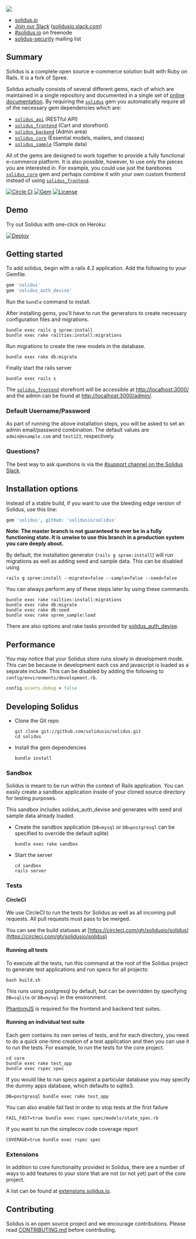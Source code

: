
![](https://raw.githubusercontent.com/solidusio/solidus/master/solidus.png)

* [solidus.io](http://solidus.io/)
* [Join our Slack](http://slack.solidus.io/) ([solidusio.slack.com](http://solidusio.slack.com))
* [#solidus.io](http://webchat.freenode.net/?channels=solidus.io) on freenode
* [solidus-security](https://groups.google.com/forum/#!forum/solidus-security) mailing list

Summary
-------

Solidus is a complete open source e-commerce solution built with Ruby on Rails. It
is a fork of Spree.

Solidus actually consists of several different gems, each of which are maintained
in a single repository and documented in a single set of
[online documentation](http://docs.solidus.io/). By requiring the
[`solidus`](https://github.com/solidusio/solidus) gem you automatically require all
of the necessary gem dependencies which are:

* [`solidus_api`](https://github.com/solidusio/solidus/tree/master/api) (RESTful API)
* [`solidus_frontend`](https://github.com/solidusio/solidus/tree/master/frontend) (Cart and storefront)
* [`solidus_backend`](https://github.com/solidusio/solidus/tree/master/backend) (Admin area)
* [`solidus_core`](https://github.com/solidusio/solidus/tree/master/core) (Essential models, mailers, and classes)
* [`solidus_sample`](https://github.com/solidusio/solidus/tree/master/sample) (Sample data)

All of the gems are designed to work together to provide a fully functional
e-commerce platform. It is also possible, however, to use only the pieces you
are interested in. For example, you could use just the barebones
[`solidus_core`](https://github.com/solidusio/solidus/tree/master/core) gem and perhaps combine it with your own
custom frontend instead of using [`solidus_frontend`](https://github.com/solidusio/solidus/tree/master/frontend).

[![Circle CI](https://circleci.com/gh/solidusio/solidus/tree/master.svg?style=shield)](https://circleci.com/gh/solidusio/solidus/tree/master)
[![Gem](https://img.shields.io/gem/v/solidus.svg)](https://rubygems.org/gems/solidus)
[![License](http://img.shields.io/badge/license-BSD-yellowgreen.svg)](LICENSE.md)

Demo
----
Try out Solidus with one-click on Heroku:

[![Deploy](https://www.herokucdn.com/deploy/button.png)](https://heroku.com/deploy?template=https://github.com/solidusio/solidus)

Getting started
---------------

To add solidus, begin with a rails 4.2 application. Add the following to your
Gemfile.

```ruby
gem 'solidus'
gem 'solidus_auth_devise'
```

Run the `bundle` command to install.

After installing gems, you'll have to run the generators to create necessary
configuration files and migrations.

```
bundle exec rails g spree:install
bundle exec rake railties:install:migrations
```

Run migrations to create the new models in the database.

```
bundle exec rake db:migrate
```

Finally start the rails server

```
bundle exec rails s
```

The [`solidus_frontend`](https://github.com/solidusio/solidus/tree/master/frontend) storefront will be accessible at [http://localhost:3000/](http://localhost:3000/)
and the admin can be found at [http://localhost:3000/admin/](http://localhost:3000/admin/).

### Default Username/Password

As part of running the above installation steps, you will be asked to set an admin email/password combination. The default values are `admin@example.com` and `test123`, respectively.

### Questions?

The best way to ask questions is via the [#support channel on the Solidus Slack](https://solidusio.slack.com/messages/support/details/).

Installation options
--------------------

Instead of a stable build, if you want to use the bleeding edge version of
Solidus, use this line:

```ruby
gem 'solidus', github: 'solidusio/solidus'
```

**Note: The master branch is not guaranteed to ever be in a fully functioning
state. It is unwise to use this branch in a production system you care deeply
about.**

By default, the installation generator (`rails g spree:install`) will run
migrations as well as adding seed and sample data. This can be disabled using

```shell
rails g spree:install --migrate=false --sample=false --seed=false
```

You can always perform any of these steps later by using these commands.

```shell
bundle exec rake railties:install:migrations
bundle exec rake db:migrate
bundle exec rake db:seed
bundle exec rake spree_sample:load
```

There are also options and rake tasks provided by
[solidus\_auth\_devise](https://github.com/solidusio/solidus_auth_devise).

Performance
-----------

You may notice that your Solidus store runs slowly in development mode. This
can be because in development each css and javascript is loaded as a separate
include. This can be disabled by adding the following to
`config/environments/development.rb`.

```ruby
config.assets.debug = false
```

Developing Solidus
------------------

* Clone the Git repo

    ```shell
    git clone git://github.com/solidusio/solidus.git
    cd solidus
    ```

* Install the gem dependencies

    ```shell
    bundle install
    ```

### Sandbox

Solidus is meant to be run within the context of Rails application. You can
easily create a sandbox application inside of your cloned source directory for
testing purposes.

This sandbox includes solidus\_auth\_devise and generates with seed and sample
data already loaded.

* Create the sandbox application (`DB=mysql` or `DB=postgresql` can be specified
  to override the default sqlite)

  ```shell
  bundle exec rake sandbox
  ```

* Start the server

    ```shell
    cd sandbox
    rails server
    ```

### Tests

#### CircleCI
We use CircleCI to run the tests for Solidus as well as all incoming pull
requests. All pull requests must pass to be merged.

You can see the build statuses at
[https://circleci.com/gh/solidusio/solidus](https://circleci.com/gh/solidusio/solidus)

#### Running all tests

To execute all the tests, run this command at the root of the Solidus project
to generate test applications and run specs for all projects:

```shell
bash build.sh
```

This runs using postgresql by default, but can be overridden by specifying
`DB=sqlite` or `DB=mysql` in the environment.

[PhantomJS](http://phantomjs.org/) is required for the frontend and backend
test suites.

#### Running an individual test suite

Each gem contains its own series of tests, and for each directory, you need to
do a quick one-time creation of a test application and then you can use it to run
the tests.  For example, to run the tests for the core project.
```shell
cd core
bundle exec rake test_app
bundle exec rspec spec
```

If you would like to run specs against a particular database you may specify the
dummy apps database, which defaults to sqlite3.
```shell
DB=postgresql bundle exec rake test_app
```

You can also enable fail fast in order to stop tests at the first failure
```shell
FAIL_FAST=true bundle exec rspec spec/models/state_spec.rb
```

If you want to run the simplecov code coverage report
```shell
COVERAGE=true bundle exec rspec spec
```

### Extensions
In addition to core functionality provided in Solidus, there are a number of ways to add
features to your store that are not (or not yet) part of the core project.

A list can be found at [extensions.solidus.io](http://extensions.solidus.io/).

Contributing
------------

Solidus is an open source project and we encourage contributions. Please read
[CONTRIBUTING.md](CONTRIBUTING.md) before contributing.
